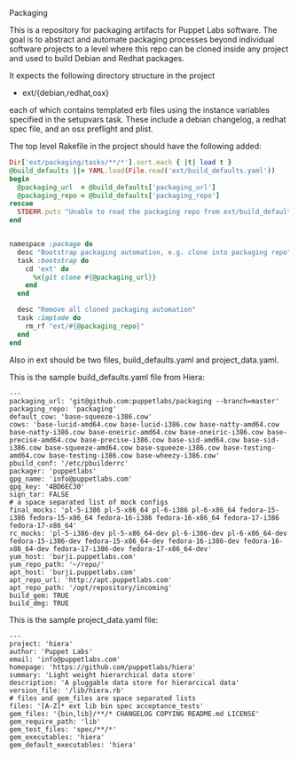 Packaging

This is a repository for packaging artifacts for Puppet Labs software.
The goal is to abstract and automate packaging processes beyond individual
software projects to a level where this repo can be cloned inside any
project and used to build Debian and Redhat packages.

It expects the following directory structure in the project
*   ext/{debian,redhat,osx}

each of which contains templated erb files using the instance variables
specified in the setupvars task. These include a debian changelog, a
redhat spec file, and an osx preflight and plist.

The top level Rakefile in the project should have the following added:
```ruby
Dir['ext/packaging/tasks/**/*'].sort.each { |t| load t }
@build_defaults ||= YAML.load(File.read('ext/build_defaults.yaml'))
begin
  @packaging_url  = @build_defaults['packaging_url']
  @packaging_repo = @build_defaults['packaging_repo']
rescue
  STDERR.puts "Unable to read the packaging repo from ext/build_defaults.yaml"
end


namespace :package do
  desc "Bootstrap packaging automation, e.g. clone into packaging repo"
  task :bootstrap do
    cd 'ext' do
      %x{git clone #{@packaging_url}}
    end
  end

  desc "Remove all cloned packaging automation"
  task :implode do
    rm_rf "ext/#{@packaging_repo}"
  end
end
```

Also in ext should be two files, build_defaults.yaml and project_data.yaml.

This is the sample build_defaults.yaml file from Hiera:
```
---
packaging_url: 'git@github.com:puppetlabs/packaging --branch=master'
packaging_repo: 'packaging'
default_cow: 'base-squeeze-i386.cow'
cows: 'base-lucid-amd64.cow base-lucid-i386.cow base-natty-amd64.cow base-natty-i386.cow base-oneiric-amd64.cow base-oneiric-i386.cow base-precise-amd64.cow base-precise-i386.cow base-sid-amd64.cow base-sid-i386.cow base-squeeze-amd64.cow base-squeeze-i386.cow base-testing-amd64.cow base-testing-i386.cow base-wheezy-i386.cow'
pbuild_conf: '/etc/pbuilderrc'
packager: 'puppetlabs'
gpg_name: 'info@puppetlabs.com'
gpg_key: '4BD6EC30'
sign_tar: FALSE
# a space separated list of mock configs
final_mocks: 'pl-5-i386 pl-5-x86_64 pl-6-i386 pl-6-x86_64 fedora-15-i386 fedora-15-x86_64 fedora-16-i386 fedora-16-x86_64 fedora-17-i386 fedora-17-x86_64'
rc_mocks: 'pl-5-i386-dev pl-5-x86_64-dev pl-6-i386-dev pl-6-x86_64-dev fedora-15-i386-dev fedora-15-x86_64-dev fedora-16-i386-dev fedora-16-x86_64-dev fedora-17-i386-dev fedora-17-x86_64-dev'
yum_host: 'burji.puppetlabs.com'
yum_repo_path: '~/repo/'
apt_host: 'burji.puppetlabs.com'
apt_repo_url: 'http://apt.puppetlabs.com'
apt_repo_path: '/opt/repository/incoming'
build_gem: TRUE
build_dmg: TRUE
```
This is the sample project_data.yaml file:
```
---
project: 'hiera'
author: 'Puppet Labs'
email: 'info@puppetlabs.com'
homepage: 'https://github.com/puppetlabs/hiera'
summary: 'Light weight hierarchical data store'
description: 'A pluggable data store for hierarcical data'
version_file: '/lib/hiera.rb'
# files and gem_files are space separated lists
files: '[A-Z]* ext lib bin spec acceptance_tests'
gem_files: '{bin,lib}/**/* CHANGELOG COPYING README.md LICENSE'
gem_require_path: 'lib'
gem_test_files: 'spec/**/*'
gem_executables: 'hiera'
gem_default_executables: 'hiera'
```
